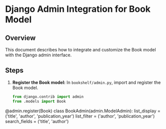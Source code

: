 # Django Admin Integration for Book Model

## Overview
This document describes how to integrate and customize the Book model with the Django admin interface.

## Steps

1. **Register the Book model:**
   In `bookshelf/admin.py`, import and register the Book model.

   ```python
   from django.contrib import admin
   from .models import Book

@admin.register(Book)
class BookAdmin(admin.ModelAdmin):
    list_display = ('title', 'author', 'publication_year')
    list_filter = ('author', 'publication_year')
    search_fields = ('title', 'author')
